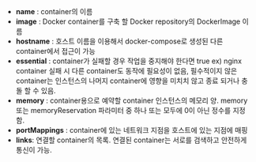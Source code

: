 - **name** : container의 이름
- **image** : Docker container를 구축 할 Docker repository의 DockerImage 이름
- **hostname** : 호스트 이름을 이용해서 docker-compose로 생성된 다른 container에서 접근이 가능
- **essential** : container가 실패할 경우 작업을 중지해야 한다면 true ex) nginx container 실패 시 다른 container도 동작에 필요성이 없음, 필수적이지 않은 container는 인스턴스의 나머지 container에 영향을 미치치 않고 종료 되거나 충돌 할 수 있음.
- **memory** : container용으로 예약할 container 인스턴스의 메모리 양. memory 또는 memoryReservation 파라미터 중 하나 또는 모두에 0이 아닌 정수를 지정 함.
- **portMappings** : container에 있는 네트워크 지점을 호스트에 있는 지점에 매핑
- **links**: 연결할 container의 목록. 연결된 container는 서로를 검색하고 안전하게 통신이 가능.